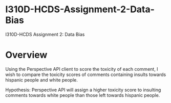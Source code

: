 # I310D-HCDS-Assignment-2-Data-Bias
I310D-HCDS Assignment 2: Data Bias

# Overview 
Using the Perspective API client to score the toxicity of each comment, I wish to compare the toxicity scores of comments containing insults towards hispanic people and white people. 

Hypothesis: Perspective API will assign a higher toxicity score to insulting comments towards white people than those left towards hispanic people.
